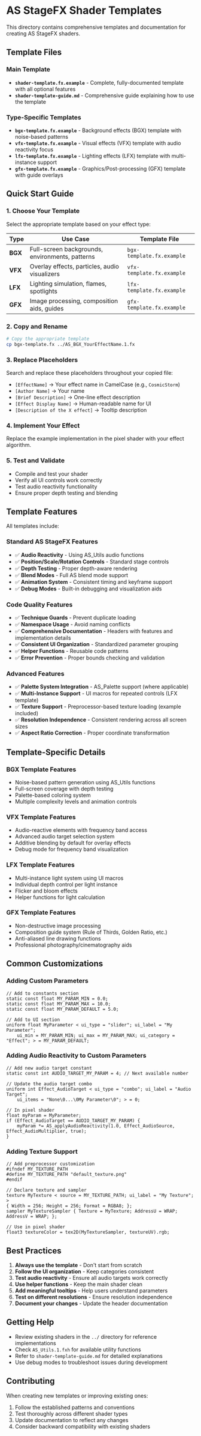 # AS StageFX Shader Templates

This directory contains comprehensive templates and documentation for creating AS StageFX shaders.

## Template Files

### Main Template
- **`shader-template.fx.example`** - Complete, fully-documented template with all optional features
- **`shader-template-guide.md`** - Comprehensive guide explaining how to use the template

### Type-Specific Templates
- **`bgx-template.fx.example`** - Background effects (BGX) template with noise-based patterns
- **`vfx-template.fx.example`** - Visual effects (VFX) template with audio reactivity focus
- **`lfx-template.fx.example`** - Lighting effects (LFX) template with multi-instance support
- **`gfx-template.fx.example`** - Graphics/Post-processing (GFX) template with guide overlays

## Quick Start Guide

### 1. Choose Your Template
Select the appropriate template based on your effect type:

| Type | Use Case | Template File |
|------|----------|---------------|
| **BGX** | Full-screen backgrounds, environments, patterns | `bgx-template.fx.example` |
| **VFX** | Overlay effects, particles, audio visualizers | `vfx-template.fx.example` |
| **LFX** | Lighting simulation, flames, spotlights | `lfx-template.fx.example` |
| **GFX** | Image processing, composition aids, guides | `gfx-template.fx.example` |

### 2. Copy and Rename
```bash
# Copy the appropriate template
cp bgx-template.fx ../AS_BGX_YourEffectName.1.fx
```

### 3. Replace Placeholders
Search and replace these placeholders throughout your copied file:

- `[EffectName]` → Your effect name in CamelCase (e.g., `CosmicStorm`)
- `[Author Name]` → Your name
- `[Brief Description]` → One-line effect description
- `[Effect Display Name]` → Human-readable name for UI
- `[Description of the X effect]` → Tooltip description

### 4. Implement Your Effect
Replace the example implementation in the pixel shader with your effect algorithm.

### 5. Test and Validate
- Compile and test your shader
- Verify all UI controls work correctly
- Test audio reactivity functionality
- Ensure proper depth testing and blending

## Template Features

All templates include:

### Standard AS StageFX Features
- ✅ **Audio Reactivity** - Using AS_Utils audio functions
- ✅ **Position/Scale/Rotation Controls** - Standard stage controls
- ✅ **Depth Testing** - Proper depth-aware rendering
- ✅ **Blend Modes** - Full AS blend mode support
- ✅ **Animation System** - Consistent timing and keyframe support
- ✅ **Debug Modes** - Built-in debugging and visualization aids

### Code Quality Features
- ✅ **Technique Guards** - Prevent duplicate loading
- ✅ **Namespace Usage** - Avoid naming conflicts
- ✅ **Comprehensive Documentation** - Headers with features and implementation details
- ✅ **Consistent UI Organization** - Standardized parameter grouping
- ✅ **Helper Functions** - Reusable code patterns
- ✅ **Error Prevention** - Proper bounds checking and validation

### Advanced Features
- ✅ **Palette System Integration** - AS_Palette support (where applicable)
- ✅ **Multi-Instance Support** - UI macros for repeated controls (LFX template)
- ✅ **Texture Support** - Preprocessor-based texture loading (example included)
- ✅ **Resolution Independence** - Consistent rendering across all screen sizes
- ✅ **Aspect Ratio Correction** - Proper coordinate transformation

## Template-Specific Details

### BGX Template Features
- Noise-based pattern generation using AS_Utils functions
- Full-screen coverage with depth testing
- Palette-based coloring system
- Multiple complexity levels and animation controls

### VFX Template Features
- Audio-reactive elements with frequency band access
- Advanced audio target selection system
- Additive blending by default for overlay effects
- Debug mode for frequency band visualization

### LFX Template Features
- Multi-instance light system using UI macros
- Individual depth control per light instance
- Flicker and bloom effects
- Helper functions for light calculation

### GFX Template Features
- Non-destructive image processing
- Composition guide system (Rule of Thirds, Golden Ratio, etc.)
- Anti-aliased line drawing functions
- Professional photography/cinematography aids

## Common Customizations

### Adding Custom Parameters
```hlsl
// Add to constants section
static const float MY_PARAM_MIN = 0.0;
static const float MY_PARAM_MAX = 10.0;
static const float MY_PARAM_DEFAULT = 5.0;

// Add to UI section
uniform float MyParameter < ui_type = "slider"; ui_label = "My Parameter"; 
    ui_min = MY_PARAM_MIN; ui_max = MY_PARAM_MAX; ui_category = "Effect"; > = MY_PARAM_DEFAULT;
```

### Adding Audio Reactivity to Custom Parameters
```hlsl
// Add new audio target constant
static const int AUDIO_TARGET_MY_PARAM = 4; // Next available number

// Update the audio target combo
uniform int Effect_AudioTarget < ui_type = "combo"; ui_label = "Audio Target"; 
    ui_items = "None\0...\0My Parameter\0"; > = 0;

// In pixel shader
float myParam = MyParameter;
if (Effect_AudioTarget == AUDIO_TARGET_MY_PARAM) {
    myParam *= AS_applyAudioReactivity(1.0, Effect_AudioSource, Effect_AudioMultiplier, true);
}
```

### Adding Texture Support
```hlsl
// Add preprocessor customization
#ifndef MY_TEXTURE_PATH
#define MY_TEXTURE_PATH "default_texture.png"
#endif

// Declare texture and sampler
texture MyTexture < source = MY_TEXTURE_PATH; ui_label = "My Texture"; > 
{ Width = 256; Height = 256; Format = RGBA8; };
sampler MyTextureSampler { Texture = MyTexture; AddressU = WRAP; AddressV = WRAP; };

// Use in pixel shader
float3 textureColor = tex2D(MyTextureSampler, textureUV).rgb;
```

## Best Practices

1. **Always use the template** - Don't start from scratch
2. **Follow the UI organization** - Keep categories consistent
3. **Test audio reactivity** - Ensure all audio targets work correctly
4. **Use helper functions** - Keep the main shader clean
5. **Add meaningful tooltips** - Help users understand parameters
6. **Test on different resolutions** - Ensure resolution independence
7. **Document your changes** - Update the header documentation

## Getting Help

- Review existing shaders in the `../` directory for reference implementations
- Check `AS_Utils.1.fxh` for available utility functions
- Refer to `shader-template-guide.md` for detailed explanations
- Use debug modes to troubleshoot issues during development

## Contributing

When creating new templates or improving existing ones:

1. Follow the established patterns and conventions
2. Test thoroughly across different shader types
3. Update documentation to reflect any changes
4. Consider backward compatibility with existing shaders
